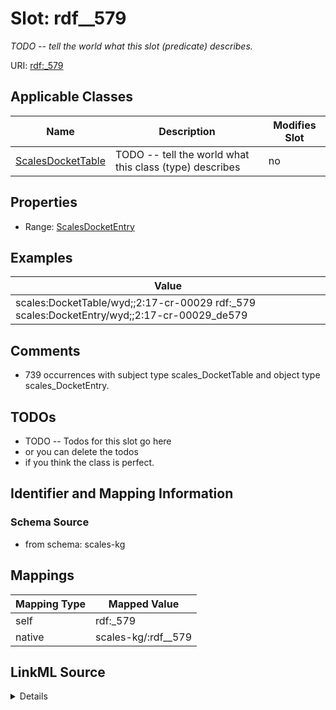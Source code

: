 

# Slot: rdf__579


_TODO -- tell the world what this slot (predicate) describes._





URI: [rdf:_579](http://www.w3.org/1999/02/22-rdf-syntax-ns#_579)



<!-- no inheritance hierarchy -->





## Applicable Classes

| Name | Description | Modifies Slot |
| --- | --- | --- |
| [ScalesDocketTable](../classes/ScalesDocketTable.md) | TODO -- tell the world what this class (type) describes |  no  |







## Properties

* Range: [ScalesDocketEntry](../classes/ScalesDocketEntry.md)






## Examples

| Value |
| --- |
| scales:DocketTable/wyd;;2:17-cr-00029 rdf:_579 scales:DocketEntry/wyd;;2:17-cr-00029_de579 |

## Comments

* 739 occurrences with subject type scales_DocketTable and object type scales_DocketEntry.

## TODOs

* TODO -- Todos for this slot go here
* or you can delete the todos
* if you think the class is perfect.

## Identifier and Mapping Information







### Schema Source


* from schema: scales-kg




## Mappings

| Mapping Type | Mapped Value |
| ---  | ---  |
| self | rdf:_579 |
| native | scales-kg/:rdf__579 |




## LinkML Source

<details>
```yaml
name: rdf__579
description: TODO -- tell the world what this slot (predicate) describes.
todos:
- TODO -- Todos for this slot go here
- or you can delete the todos
- if you think the class is perfect.
comments:
- 739 occurrences with subject type scales_DocketTable and object type scales_DocketEntry.
examples:
- value: scales:DocketTable/wyd;;2:17-cr-00029 rdf:_579 scales:DocketEntry/wyd;;2:17-cr-00029_de579
from_schema: scales-kg
rank: 1000
slot_uri: rdf:_579
alias: rdf__579
domain_of:
- scales_DocketTable
range: scales_DocketEntry

```
</details>